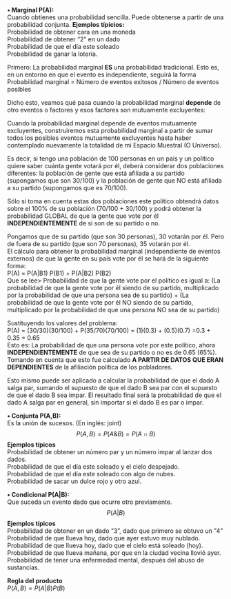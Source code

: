﻿


**• Marginal P(A):**  
Cuando obtienes una probabilidad sencilla. Puede obtenerse a partir de una probabilidad conjunta.  **Ejemplos típicios:**  
Probabilidad de obtener cara en una moneda  
Probabilidad de obtener “2” en un dado  
Probabilidad de que el día este soleado  
Probabilidad de ganar la lotería.


Primero: La probabilidad marginal **ES** una probabilidad tradicional. Esto es, en un entorno en que el evento es independiente, seguirá la forma  
Probabilidad marginal = Número de eventos exitosos / Número de eventos posibles

Dicho esto, veamos qué pasa cuando la probabilidad marginal **depende** de otro eventos o factores y esos factores son mutuamente excluyentes:

Cuando la probabilidad marginal depende de eventos mutuamente excluyentes, construiremos esta probabilidad marginal a partir de sumar todos los posibles eventos mutuamente excluyentes hasta haber contemplado nuevamente la totalidad de mi Espacio Muestral (O Universo).

Es decir, si tengo una población de 100 personas en un país y un político quiere saber cuánta gente votará por él, deberá considerar dos poblaciones diferentes: la población de gente que está afiliada a su partido (supongamos que son 30/100) y la población de gente que NO está afiliada a su partido (supongamos que es 70/100).

Sólo si toma en cuenta estas dos poblaciones este político obtendrá datos sobre el 100% de su población (70/100 + 30/100) y podrá obtener la probabilidad GLOBAL de que la gente que vote por él **INDEPENDIENTEMENTE** de si son de su partido o no.

Pongamos que de su partido (que son 30 personas), 30 votarán por él. Pero de fuera de su partido (que son 70 personas), 35 votarán por él.  
El cálculo para obtener la probabilidad marginal (independiente de eventos externos) de que la gente en su país vote por él se hará de la siguiente forma:  
P(A) = P(A|B1) P(B1) + P(A|B2) P(B2)  
Que se lee> Probabilidad de que la gente vote por el político es igual a: (La probabilidad de que la gente vote por él siendo de su partido, multiplicado por la probabilidad de que una persona sea de su partido) + (La probabilidad de que la gente vote por él NO siendo de su partido, multiplicado por la probabilidad de que una persona NO sea de su partido)

Sustituyendo los valores del problema:  
P(A) = (30/30)(30/100) + P(35/70)(70/100) = (1)(0.3) + (0.5)(0.7) =0.3 + 0.35 = 0.65  
Esto es: La probabilidad de que una persona vote por este político, ahora **INDEPENDIENTEMENTE** de que sea de su partido o no es de 0.65 (65%). Tomando en cuenta que esto fue calculado  **A PARTIR DE DATOS QUE ERAN DEPENDIENTES**  de la afiliación política de los pobladores.

Esto mismo puede ser aplicado a calcular la probabilidad de que el dado A salga par, sumando el supuesto de que el dado B sea par con el supuesto de que el dado B sea impar. El resultado final será la probabilidad de que el dado A salga par en general, sin importar si el dado B es par o impar.

**• Conjunta P(A,B):**  
Es la unión de sucesos. (En inglés: joint)  
$$P(A,B)=P(A\& B) = P(A\cap B)$$
**Ejemplos típicos**  
Probabilidad de obtener un número par y un número impar al lanzar dos dados.  
Probabilidad de que el día este soleado y el cielo despejado.  
Probabilidad de que el día este soleado con algo de nubes.  
Probabilidad de sacar un dulce rojo y otro azul.

**• Condicional P(A|B):**  
Que suceda un evento dado que ocurre otro previamente. 
$$P(A| B)$$ 
**Ejemplos típicos**  
Probabilidad de obtener en un dado “3”, dado que primero se obtuvo un "4"  
Probabilidad de que llueva hoy, dado que ayer estuvo muy nublado.  
Probabilidad de que llueva hoy, dado que el cielo está soleado (hoy).  
Probabilidad de que llueva mañana, por que en la ciudad vecina llovió ayer.  
Probabilidad de tener una enfermedad mental, después del abuso de sustancias.

**Regla del producto**  
$P(A,B) = P(A|B) P (B)$
